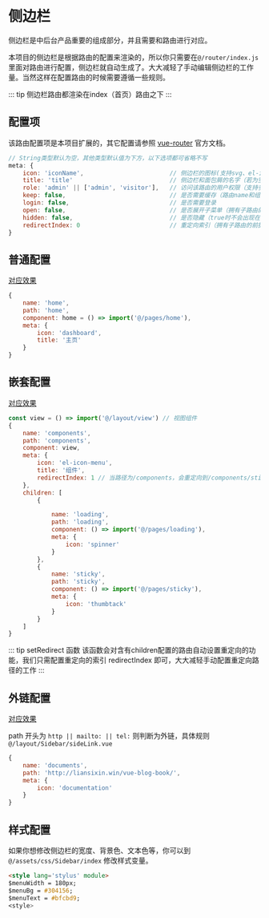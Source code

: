# 侧边栏

侧边栏是中后台产品重要的组成部分，并且需要和路由进行对应。

本项目的侧边栏是根据路由的配置来渲染的，所以你只需要在`@/router/index.js`里面对路由进行配置，侧边栏就自动生成了。大大减轻了手动编辑侧边栏的工作量。当然这样在配置路由的时候需要遵循一些规则。

::: tip 
侧边栏路由都渲染在index（首页）路由之下
:::

## 配置项
该路由配置项是本项目扩展的，其它配置请参照 [vue-router](https://router.vuejs.org/zh/) 官方文档。
```js
// String类型默认为空，其他类型默认值为下方，以下选项都可省略不写
meta: {
    icon: 'iconName',                        // 侧边栏的图标(支持svg、el-icon、iconfont)
    title: 'title'                           // 侧边栏和面包屑的名字（若为空，则显示该路由的name）
    role: 'admin' || ['admin', 'visitor'],   // 访问该路由的用户权限（支持多个权限）
    keep: false,                             // 是否需要缓存（路由name和组件内的name属性相同才会生效，并且缓存的是同一级视口）
    login: false,                            // 是否需要登录
    open: false,                             // 是否展开子菜单（拥有子路由的前提下）
    hidden: false,                           // 是否隐藏（true时不会出现在侧边栏）
    redirectIndex: 0                         // 重定向索引（拥有子路由的前提下）
}
```

## 普通配置
[对应效果](http://poci6sbqi.bkt.clouddn.com/vue-blog.png)
```js
{
    name: 'home',
    path: 'home',
    component: home = () => import('@/pages/home'),
    meta: {
        icon: 'dashboard',
        title: '主页'
    }
}
```

## 嵌套配置
[对应效果]()

```js
const view = () => import('@/layout/view') // 视图组件
{
    name: 'components',
    path: 'components',
    component: view,
    meta: {
        icon: 'el-icon-menu',
        title: '组件',
        redirectIndex: 1 // 当路径为/components，会重定向到/components/sticky，索引0开始
    },
    children: [
        {

            name: 'loading',
            path: 'loading',
            component: () => import('@/pages/loading'),
            meta: {
                icon: 'spinner'
            }
        },
        {
            name: 'sticky',
            path: 'sticky',
            component: () => import('@/pages/sticky'),
            meta: {
                icon: 'thumbtack'
            }
        }
    ]
}
```
::: tip setRedirect 函数
该函数会对含有children配置的路由自动设置重定向的功能，我们只需配置重定向的索引 redirectIndex 即可，大大减轻手动配置重定向路径的工作
:::

## 外链配置
[对应效果]()

path 开头为 `http || mailto: || tel:` 则判断为外链，具体规则 `@/layout/Sidebar/sideLink.vue`
```js
{
    name: 'documents',
    path: 'http://liansixin.win/vue-blog-book/',
    meta: {
        icon: 'documentation'
    }
}
```

## 样式配置
如果你想修改侧边栏的宽度、背景色、文本色等，你可以到 `@/assets/css/Sidebar/index` 修改样式变量。
```html
<style lang='stylus' module>
$menuWidth = 180px;
$menuBg = #304156;
$menuText = #bfcbd9;
<style>
```